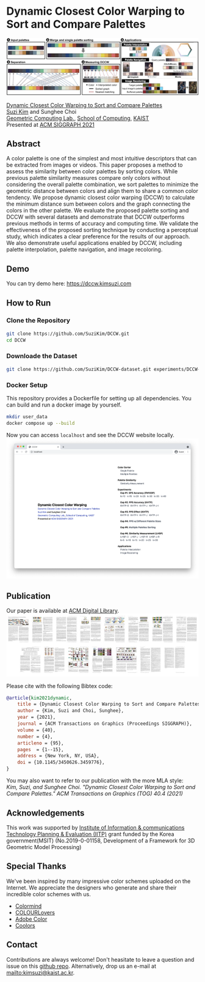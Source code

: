 # Dynamic Closest Color Warping to Sort and Compare Palettes

![DCCW teaser](images/dccw-teaser.jpg)  

[Dynamic Closest Color Warping to Sort and Compare Palettes](https://doi.org/10.1145/3450626.3459776)  
[Suzi Kim](https://kimsuzi.com/cv) and Sunghee Choi  
[Geometric Computing Lab.](https://gclab.kaist.ac.kr), [School of Computing](https://cs.kaist.ac.kr), [KAIST](https://kaist.ac.kr)  
Presented at [ACM SIGGRAPH 2021](https://s2021.siggraph.org/)

## Abstract 
A color palette is one of the simplest and most intuitive descriptors that can be extracted from images or videos. This paper proposes a method to assess the similarity between color palettes by sorting colors. While previous palette similarity measures compare only colors without considering the overall palette combination, we sort palettes to minimize the geometric distance between colors and align them to share a common color tendency. We propose dynamic closest color warping (DCCW) to calculate the minimum distance sum between colors and the graph connecting the colors in the other palette. We evaluate the proposed palette sorting and DCCW with several datasets and demonstrate that DCCW outperforms previous methods in terms of accuracy and computing time. We validate the effectiveness of the proposed sorting technique by conducting a perceptual study, which indicates a clear preference for the results of our approach. We also demonstrate useful applications enabled by DCCW, including palette interpolation, palette navigation, and image recoloring.   

## Demo
You can try demo here: https://dccw.kimsuzi.com

## How to Run

### Clone the Repository

```bash
git clone https://github.com/SuziKim/DCCW.git
cd DCCW 
```

### Downloade the Dataset
```bash
git clone https://github.com/SuziKim/DCCW-dataset.git experiments/DCCW-dataset
```

### Docker Setup
This repository provides a Dockerfile for setting up all dependencies. You can build and run a docker image by yourself.
```bash
mkdir user_data
docker compose up --build
```

Now you can access ```localhost``` and see the DCCW website locally.
![Screenshot](images/screenshot.png)

## Publication

Our paper is available at [ACM Digital Library](https://doi.org/10.1145/3450626.3459776).  
![Paper thumbnails](images/paper-thumbnails.jpg)

Please cite with the following Bibtex code:  

```bibtex
@article{kim2021dynamic,
    title = {Dynamic Closest Color Warping to Sort and Compare Palettes},
    author = {Kim, Suzi and Choi, Sunghee},
    year = {2021},
    journal = {ACM Transactions on Graphics (Proceedings SIGGRAPH)},
    volume = {40},
    number = {4},
    articleno = {95},
    pages  = {1--15},
    address = {New York, NY, USA},
    doi = {10.1145/3450626.3459776},
}
```

You may also want to refer to our publication with the more MLA style:  
*Kim, Suzi, and Sunghee Choi. "Dynamic Closest Color Warping to Sort and Compare Palettes." ACM Transactions on Graphics (TOG) 40.4 (2021)*


## Acknowledgements
This work was supported by [Institute of Information & communications Technology Planning & Evaluation (IITP)](https://www.iitp.kr/) grant funded by the Korea government(MSIT) (No.2019-0-01158, Development of a Framework for 3D Geometric Model Processing)

## Special Thanks
We've been inspired by many impressive color schemes uploaded on the Internet. We appreciate the designers who generate and share their incredible color schemes with us.
- [Colormind](http://colormind.io/)
- [COLOURLovers](https://www.colourlovers.com/)
- [Adobe Color](https://color.adobe.com/)
- [Coolors](https://coolors.co/)

## Contact

Contributions are always welcome! Don't heasitate to leave a question and issue on this [github repo](https://github.com/SuziKim/DCCW/issues). Alternatively, drop us an e-mail at <mailto:kimsuzi@kaist.ac.kr>.
